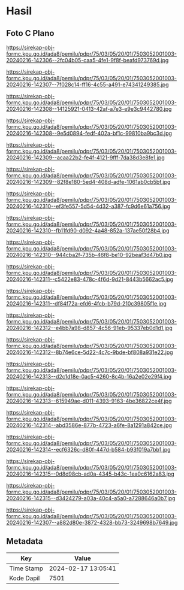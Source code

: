 # Hasil

## Foto C Plano

https://sirekap-obj-formc.kpu.go.id/ada8/pemilu/pdpr/75/03/05/20/01/7503052001003-20240216-142306--2fc04b05-caa5-4fe1-9f8f-beafd973769d.jpg

https://sirekap-obj-formc.kpu.go.id/ada8/pemilu/pdpr/75/03/05/20/01/7503052001003-20240216-142307--7f028c14-ff16-4c55-a491-e74341249385.jpg

https://sirekap-obj-formc.kpu.go.id/ada8/pemilu/pdpr/75/03/05/20/01/7503052001003-20240216-142308--14125921-0413-42af-a7e3-e9e3c9442780.jpg

https://sirekap-obj-formc.kpu.go.id/ada8/pemilu/pdpr/75/03/05/20/01/7503052001003-20240216-142308--9e5d0894-fedf-402a-bf1c-99810ba9bc3d.jpg

https://sirekap-obj-formc.kpu.go.id/ada8/pemilu/pdpr/75/03/05/20/01/7503052001003-20240216-142309--acaa22b2-fe4f-4121-9fff-7da38d3e8fe1.jpg

https://sirekap-obj-formc.kpu.go.id/ada8/pemilu/pdpr/75/03/05/20/01/7503052001003-20240216-142309--82f8e180-5ed4-408d-adfe-1061ab0cb5bf.jpg

https://sirekap-obj-formc.kpu.go.id/ada8/pemilu/pdpr/75/03/05/20/01/7503052001003-20240216-142310--ef3fe557-5d54-4d32-a387-fc9d6e61a756.jpg

https://sirekap-obj-formc.kpu.go.id/ada8/pemilu/pdpr/75/03/05/20/01/7503052001003-20240216-142310--fb11fd90-d092-4a48-852a-137ae50f28b4.jpg

https://sirekap-obj-formc.kpu.go.id/ada8/pemilu/pdpr/75/03/05/20/01/7503052001003-20240216-142310--944cba2f-735b-46f8-be10-92beaf3d47b0.jpg

https://sirekap-obj-formc.kpu.go.id/ada8/pemilu/pdpr/75/03/05/20/01/7503052001003-20240216-142311--c5422e83-478c-4f6d-9d21-8443b5662ac5.jpg

https://sirekap-obj-formc.kpu.go.id/ada8/pemilu/pdpr/75/03/05/20/01/7503052001003-20240216-142311--df84f72a-efd6-4fcb-b79d-210c39805f1e.jpg

https://sirekap-obj-formc.kpu.go.id/ada8/pemilu/pdpr/75/03/05/20/01/7503052001003-20240216-142312--e4bb7a98-d857-4c56-91eb-95337eb0d1d1.jpg

https://sirekap-obj-formc.kpu.go.id/ada8/pemilu/pdpr/75/03/05/20/01/7503052001003-20240216-142312--8b74e6ce-5d22-4c7c-9bde-bf808a931e22.jpg

https://sirekap-obj-formc.kpu.go.id/ada8/pemilu/pdpr/75/03/05/20/01/7503052001003-20240216-142313--d2c1d18e-0ac5-4260-8c4b-16a2e02e29f4.jpg

https://sirekap-obj-formc.kpu.go.id/ada8/pemilu/pdpr/75/03/05/20/01/7503052001003-20240216-142313--615949ae-d011-4393-9163-4be36822ce4f.jpg

https://sirekap-obj-formc.kpu.go.id/ada8/pemilu/pdpr/75/03/05/20/01/7503052001003-20240216-142314--abd3586e-877b-4723-a6fe-8a1291a842ce.jpg

https://sirekap-obj-formc.kpu.go.id/ada8/pemilu/pdpr/75/03/05/20/01/7503052001003-20240216-142314--ecf6326c-d80f-447d-b584-b93f019a7bb1.jpg

https://sirekap-obj-formc.kpu.go.id/ada8/pemilu/pdpr/75/03/05/20/01/7503052001003-20240216-142315--0d8d98cb-ad0a-4345-b43c-1ea0c6162a83.jpg

https://sirekap-obj-formc.kpu.go.id/ada8/pemilu/pdpr/75/03/05/20/01/7503052001003-20240216-142315--d3424279-a03a-40c4-a5a0-a7288646a0b7.jpg

https://sirekap-obj-formc.kpu.go.id/ada8/pemilu/pdpr/75/03/05/20/01/7503052001003-20240216-142307--a882d80e-3872-4328-bb73-3249698b7649.jpg


## Metadata

| Key        | Value               |
| ---------- | ------------------- |
| Time Stamp | 2024-02-17 13:05:41 |
| Kode Dapil | 7501                |



